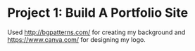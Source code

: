 # Project 1: Build A Portfolio Site



Used http://bgpatterns.com/ for creating my background and https://www.canva.com/ for designing my logo. 
